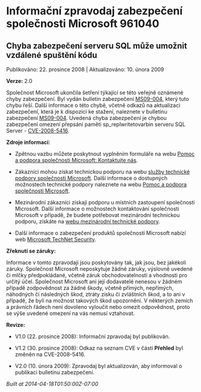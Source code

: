 ﻿---
Title: Informační zpravodaj zabezpečení společnosti Microsoft 961040

TOCTitle: 961040

ms:assetid: 961040

ms:mtpsurl: https://technet.microsoft.com/cs-CZ/library/961040(v=Security.10)

ms:contentKeyID: 61223589

---

 

# Informační zpravodaj zabezpečení společnosti Microsoft 961040 #

## Chyba zabezpečení serveru SQL může umožnit vzdálené spuštění kódu ##

Publikováno: 22. prosince 2008 | Aktualizováno: 10. února 2009

**Verze:** 2.0

Společnost Microsoft ukončila šetření týkající se této veřejně oznámené chyby zabezpečení. Byl vydán bulletin zabezpečení [MS09-004](http://go.microsoft.com/fwlink/?linkid=139513), který tuto chybu řeší. Další informace o této chybě, včetně odkazů na aktualizaci zabezpečení, která je k dispozici ke stažení, naleznete v bulletinu zabezpečení [MS09-004](http://go.microsoft.com/fwlink/?linkid=139513). Uvedená chyba zabezpečení je chybou zabezpečení omezení přepsání paměti sp_replwritetovarbin serveru SQL Server - [CVE-2008-5416](http://www.cve.mitre.org/cgi-bin/cvename.cgi?name=cve-2008-5416).

**Zdroje informací:**

* Zpětnou vazbu můžete poskytnout vyplněním formuláře na webu [Pomoc a podpora společnosti Microsoft: Kontaktujte nás](https://support.microsoft.com/common/survey.aspx?scid=sw;en;1257&amp;amp;showpage=1&amp;amp;ws=technet&amp;amp;sd=tech).

* Zákazníci mohou získat technickou podporu na webu [služby technické podpory společnosti Microsoft](http://go.microsoft.com/fwlink/?linkid=21131). Další informace o dostupných možnostech technické podpory naleznete na webu [Pomoc a podpora společnosti Microsoft](http://support.microsoft.com/).

* Mezinárodní zákazníci získají podporu u místních zastoupení společnosti Microsoft. Další informace o možnostech kontaktování společnosti Microsoft v případě, že budete potřebovat mezinárodní technickou podporu, získáte na [webu mezinárodní technické podpory](http://go.microsoft.com/fwlink/?linkid=21155).

* Další informace o zabezpečení produktů společnosti Microsoft nabízí web [Microsoft TechNet Security](http://go.microsoft.com/fwlink/?linkid=21132).

**Zřeknutí se záruky:**

Informace v tomto zpravodaji jsou poskytovány tak, jak jsou, bez jakékoli záruky. Společnost Microsoft neposkytuje žádné záruky, výslovně uvedené či mlčky předpokládané, včetně záruk obchodovatelnosti a vhodnosti pro určitý účel. Společnost Microsoft ani její dodavatelé nenesou v žádném případě zodpovědnost za žádné škody, včetně přímých, nepřímých, náhodných či následných škod, ztráty zisku či zvláštních škod, a to ani v případě, že byli na možnost takových škod upozorněni. V některých zemích a právních řádech není dovoleno vyloučit nebo omezit odpovědnost, proto se výše uvedené omezení na vás nemusí vztahovat.

**Revize:**

* V1.0 (22. prosince 2008): Informační zpravodaj byl publikován.

* V1.2 (30. prosince 2008): Odkaz na seznam CVE v části **Přehled** byl změněn na CVE-2008-5416.

* V2.0 (10. února 2009): Zpravodaj byl aktualizován, aby informoval o publikaci bulletinu zabezpečení.

*Built at 2014-04-18T01:50:00Z-07:00*


